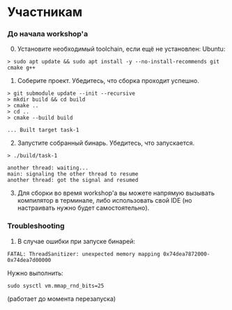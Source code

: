 # Участникам

### До начала workshop'а

0) Установите необходимый toolchain, если ещё не установлен:
Ubuntu:
```
> sudo apt update && sudo apt install -y --no-install-recommends git cmake g++
```

1) Соберите проект. Убедитесь, что сборка проходит успешно.
```
> git submodule update --init --recursive
> mkdir build && cd build
> cmake ..
> cd ..
> cmake --build build

... Built target task-1
```

2) Запустите собранный бинарь. Убедитесь, что запускается.
```
> ./build/task-1

another thread: waiting...
main: signaling the other thread to resume
another thread: got the signal and resumed
```

3) Для сборки во время workshop'а вы можете напрямую вызывать компилятор в терминале, либо использовать свой IDE (но настраивать нужно будет самостоятельно).


### Troubleshooting
1) В случае ошибки при запуске бинарей:
```
FATAL: ThreadSanitizer: unexpected memory mapping 0x74dea7872000-0x74dea7d00000
```
Нужно выполнить:
```
sudo sysctl vm.mmap_rnd_bits=25
```
(работает до момента перезапуска)
